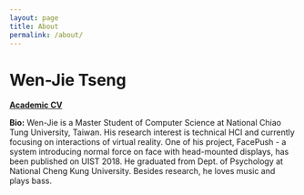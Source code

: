 ```yaml
---
layout: page
title: About
permalink: /about/
---
```


# Wen-Jie Tseng
<a href="http://wenjietseng.github.io/documents/CV_Wen_Jie_Tseng.pdf"><b>Academic CV</b></a>

<!-- **Keywords:** CS, NCTU, Taiwan / Technical HCI / Psychology -->

**Bio:** Wen-Jie is a Master Student of Computer Science at National Chiao Tung University, Taiwan. His research interest is technical HCI and currently focusing on interactions of virtual reality. One of his project, FacePush - a system introducing normal force on face with head-mounted displays, has been published on UIST 2018. He graduated from Dept. of Psychology at National Cheng Kung University. Besides research, he loves music and plays bass.